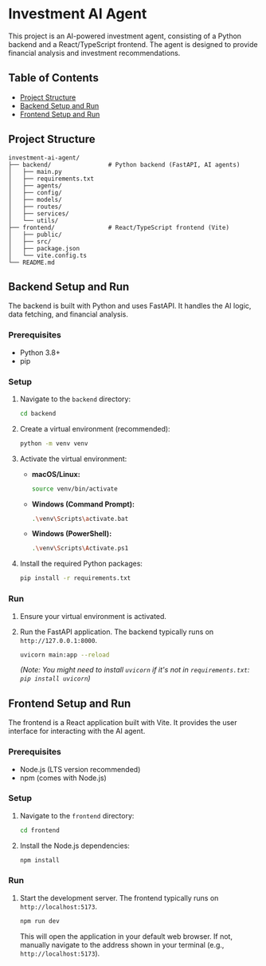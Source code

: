 # Investment AI Agent

This project is an AI-powered investment agent, consisting of a Python backend and a React/TypeScript frontend. The agent is designed to provide financial analysis and investment recommendations.

## Table of Contents

- [Project Structure](#project-structure)
- [Backend Setup and Run](#backend-setup-and-run)
- [Frontend Setup and Run](#frontend-setup-and-run)

## Project Structure

```
investment-ai-agent/
├── backend/                # Python backend (FastAPI, AI agents)
│   ├── main.py
│   ├── requirements.txt
│   ├── agents/
│   ├── config/
│   ├── models/
│   ├── routes/
│   ├── services/
│   └── utils/
├── frontend/               # React/TypeScript frontend (Vite)
│   ├── public/
│   ├── src/
│   ├── package.json
│   └── vite.config.ts
└── README.md
```

## Backend Setup and Run

The backend is built with Python and uses FastAPI. It handles the AI logic, data fetching, and financial analysis.

### Prerequisites

- Python 3.8+
- pip

### Setup

1.  Navigate to the `backend` directory:

    ```bash
    cd backend
    ```

2.  Create a virtual environment (recommended):

    ```bash
    python -m venv venv
    ```

3.  Activate the virtual environment:

    -   **macOS/Linux:**

        ```bash
        source venv/bin/activate
        ```

    -   **Windows (Command Prompt):**

        ```bash
        .\venv\Scripts\activate.bat
        ```

    -   **Windows (PowerShell):**

        ```bash
        .\venv\Scripts\Activate.ps1
        ```

4.  Install the required Python packages:

    ```bash
    pip install -r requirements.txt
    ```

### Run

1.  Ensure your virtual environment is activated.
2.  Run the FastAPI application. The backend typically runs on `http://127.0.0.1:8000`.

    ```bash
    uvicorn main:app --reload
    ```

    *(Note: You might need to install `uvicorn` if it's not in `requirements.txt`: `pip install uvicorn`)*

## Frontend Setup and Run

The frontend is a React application built with Vite. It provides the user interface for interacting with the AI agent.

### Prerequisites

- Node.js (LTS version recommended)
- npm (comes with Node.js)

### Setup

1.  Navigate to the `frontend` directory:

    ```bash
    cd frontend
    ```

2.  Install the Node.js dependencies:

    ```bash
    npm install
    ```

### Run

1.  Start the development server. The frontend typically runs on `http://localhost:5173`.

    ```bash
    npm run dev
    ```

    This will open the application in your default web browser. If not, manually navigate to the address shown in your terminal (e.g., `http://localhost:5173`).

